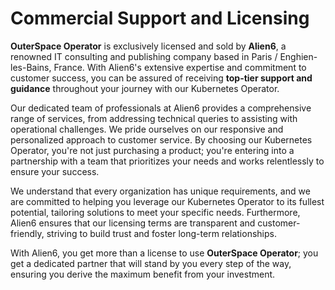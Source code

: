 # Commercial Support and Licensing

__OuterSpace Operator__ is exclusively licensed and sold by __Alien6__, a renowned IT consulting and publishing company based in Paris / Enghien-les-Bains, France. With Alien6's extensive expertise and commitment to customer success, you can be assured of receiving __top-tier support and guidance__ throughout your journey with our Kubernetes Operator.

Our dedicated team of professionals at Alien6 provides a comprehensive range of services, from addressing technical queries to assisting with operational challenges. We pride ourselves on our responsive and personalized approach to customer service. By choosing our Kubernetes Operator, you're not just purchasing a product; you're entering into a partnership with a team that prioritizes your needs and works relentlessly to ensure your success.

We understand that every organization has unique requirements, and we are committed to helping you leverage our Kubernetes Operator to its fullest potential, tailoring solutions to meet your specific needs. Furthermore, Alien6 ensures that our licensing terms are transparent and customer-friendly, striving to build trust and foster long-term relationships.

With Alien6, you get more than a license to use __OuterSpace Operator__; you get a dedicated partner that will stand by you every step of the way, ensuring you derive the maximum benefit from your investment.
